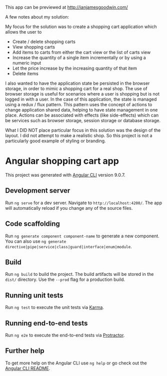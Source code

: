 This app can be previewed at http://ianjamesgoodwin.com/

A few notes about my solution:

My focus for the solution was to create a shopping cart application which allows the user to

- Create / delete shopping carts
- View shopping carts
- Add items to carts from either the cart view or the list of carts view
- Increase the quantity of a single item incrementally or by using a numeric input
- Let the price increase by the increasing quantity of that item
- Delete items

I also wanted to have the application state be persisted in the browser storage, in order to mimic a shopping cart for a real shop. The use of browser storage is useful for scenarios where a user is shopping but is not logged in with a user. In the case of this application, the state is managed using a redux / flux pattern. This pattern uses the concept of actions to change application shared data, helping to have state management in one place. Actions can be associated with effects (like side-effects) which can be services such as browser storage, session storage or database storage.

What I DID NOT place particular focus in this solution was the design of the layout. I did not attempt to make a realistic shop. So this project is not a particularly good example of styling or branding. 

# Angular shopping cart app

This project was generated with [Angular CLI](https://github.com/angular/angular-cli) version 9.0.7.

## Development server

Run `ng serve` for a dev server. Navigate to `http://localhost:4200/`. The app will automatically reload if you change any of the source files.

## Code scaffolding

Run `ng generate component component-name` to generate a new component. You can also use `ng generate directive|pipe|service|class|guard|interface|enum|module`.

## Build

Run `ng build` to build the project. The build artifacts will be stored in the `dist/` directory. Use the `--prod` flag for a production build.

## Running unit tests

Run `ng test` to execute the unit tests via [Karma](https://karma-runner.github.io).

## Running end-to-end tests

Run `ng e2e` to execute the end-to-end tests via [Protractor](http://www.protractortest.org/).

## Further help

To get more help on the Angular CLI use `ng help` or go check out the [Angular CLI README](https://github.com/angular/angular-cli/blob/master/README.md).

